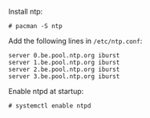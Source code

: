 <!-- 
.. title: Configure NTP
.. slug: configure-ntp
.. date: 2013-01-01T00:00:08+02:00
.. tags: archlinux
.. link: 
.. description: 
.. type: text
-->

Install ntp:

```console
# pacman -S ntp
```

Add the following lines in `/etc/ntp.conf`:

```
server 0.be.pool.ntp.org iburst
server 1.be.pool.ntp.org iburst
server 2.be.pool.ntp.org iburst
server 3.be.pool.ntp.org iburst
```

Enable ntpd at startup:

```console
# systemctl enable ntpd
```
